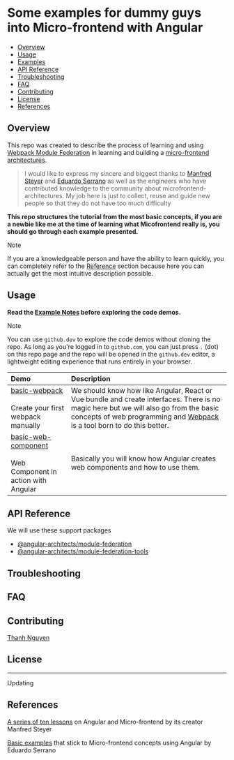 # Some examples for dummy guys into Micro-frontend with Angular- [Overview](#overview)- [Usage](#usage)- [Examples](#examples)- [API Reference](#api)- [Troubleshooting](#troubleshooting)- [FAQ](#fqa)- [Contributing](#contributing)- [License](#license)- [References](#references)## OverviewThis repo was created to describe the process of learning and using [Webpack Module Federation](https://webpack.js.org/concepts/module-federation/) in learning and building a [micro-frontend architectures](/docs/other-learning-material.md#micro-frontends).>   I would like to express my sincere and biggest thanks to [Manfred Steyer](https://github.com/manfredsteyer) and [Eduardo Serrano](https://github.com/edumserrano) as well as the engineers who have contributed knowledge to the community about microfrontend-architectures.My job here is just to collect, reuse and guide new people so that they do not have too much difficulty **This repo structures the tutorial from the most basic concepts, if you are a newbie like me at the time of learning what Micofrontend really is, you should go through each example presented.**> [!NOTE]>> If you are a knowledgeable person and have the ability to learn quickly, you can completely refer to the [Reference](#references) section because here you can actually get the most intuitive description possible.> >> > ## Usage**Read the [Example Notes](/docs/code-overall.md) before exploring the code demos.**> [!NOTE]>> You can use `github.dev` to explore the code demos without cloning the repo. As long as you're logged in to `github.com`, you can just press `.` (dot) on this repo page and the repo will be opened in the `github.dev` editor, a lightweight editing experience that runs entirely in your browser.| Demo                                                                                                           | Description                                                                                                                                                                                                                                         ||:---------------------------------------------------------------------------------------------------------------|:----------------------------------------------------------------------------------------------------------------------------------------------------------------------------------------------------------------------------------------------------|| [basic-webpack](/examples/basic-webpack/README.md) </br></br> Create your first webpack manually               | We should know how like Angular, React or Vue bundle and create interfaces. There is no magic here but we will also go from the basic concepts of web programming and [Webpack](https://webpack.js.org/concepts/) is a tool born to do this better. || [basic-web-component](/examples/basic-web-component/README.md) </br></br> Web Component in action with Angular | Basically you will know how Angular creates web components and how to use them.                                                                                                                                                                     |## API ReferenceWe will use these support packages- [@angular-architects/module-federation](https://www.npmjs.com/package/@angular-architects/module-federation)- [@angular-architects/module-federation-tools](https://www.npmjs.com/package/@angular-architects/module-federation-tools)## Troubleshooting## FAQ## Contributing[Thanh Nguyen](https://www.linkedin.com/in/thanhnc99/)## License---Updating## References[A series of ten lessons](https://www.angulararchitects.io/blog/the-microfrontend-revolution-module-federation-in-webpack-5/) on Angular and Micro-frontend by its creator Manfred Steyer[Basic examples](https://github.com/edumserrano/webpack-module-federation-with-angular) that stick to Micro-frontend concepts using Angular by Eduardo Serrano